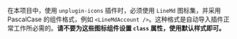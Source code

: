 在本项目中，使用 `unplugin-icons` 插件时，必须使用 `LineMd` 图标集，并采用 PascalCase 的组件格式，例如 `<LineMdAccount />`。这种格式是自动导入插件正常工作所必需的。**请不要为这些图标组件设置 `class` 属性，使用默认样式即可。**